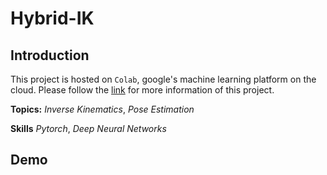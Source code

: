 # Hybrid-IK

## Introduction

This project is hosted on `Colab`, google's machine learning platform on the cloud. Please follow the [link](https://drive.google.com/drive/folders/1D1EdqgHQQv_skPSmAtS0Sztoe9zqJTh6?usp=sharing) for more information of this project.

**Topics:** _Inverse Kinematics_, _Pose Estimation_

**Skills** _Pytorch_, _Deep Neural Networks_

## Demo
